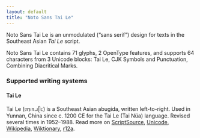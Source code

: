 ```yaml
---
layout: default
title: "Noto Sans Tai Le"
---
```

Noto Sans Tai Le is an unmodulated (“sans serif”) design for texts in the Southeast Asian _Tai Le_ script. 

Noto Sans Tai Le contains 71 glyphs, 2 OpenType features, and supports 64 characters from 3 Unicode blocks: Tai Le, CJK Symbols and Punctuation, Combining Diacritical Marks.


### Supported writing systems


#### Tai Le

Tai Le (<span class='autonym'>ᥖᥭᥰᥘᥫᥴ</span>) is a Southeast Asian abugida, written left-to-right. Used in Yunnan, China since c. 1200 CE for the Tai Le (Tai Nüa) language. Revised several times in 1952–1988. Read more on [ScriptSource](https://scriptsource.org/scr/Tale), [Unicode](https://www.unicode.org/versions/Unicode13.0.0/ch16.pdf#G32903), [Wikipedia](https://en.wikipedia.org/wiki/ISO_15924:Tale), [Wiktionary](https://en.wiktionary.org/wiki/Category:Tai_N%C3%BCa_script), [r12a](https://r12a.github.io/scripts/links?iso=Tale).

